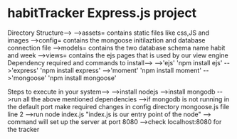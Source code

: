 # habitTracker Express.js project
Directory Structure-->
  -->assets=  contains static files like css,JS and images
  -->config=  contains the mongoose initilaztion and database connection file
  -->models=  contains the two database schema name habit and week
  -->views=   contains the ejs pages that is used by our view engine  
Dependency required and commands to install-->
  -->'ejs' 'npm install ejs'
  -->'express' 'npm install express'
  -->'moment' 'npm install moment'
  -->'mongoose' 'npm install mongoose'

Steps to execute in your system-->
  -->install nodejs
  -->install mongodb
  -->run all the above mentioned dependencies
  -->if mongodb is not running in the default port make required changes in config directory mongoose.js file line 2
  -->run node index.js "index.js is our entry point of the node"
  --> command will set up the server at port 8080 
  -->check localhost:8080 for the tracker
  

